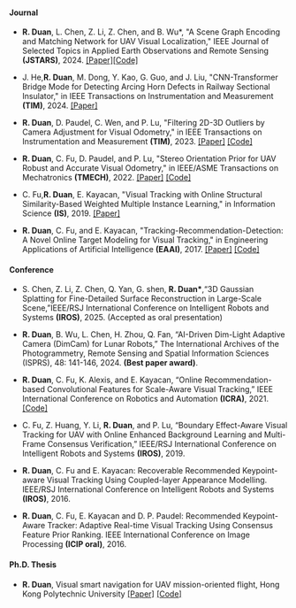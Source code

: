 #### Journal
- <strong>R. Duan</strong>, L. Chen, Z. Li, Z. Chen, and B. Wu*, "A Scene Graph Encoding and Matching Network for UAV Visual Localization," IEEE Journal of Selected Topics in Applied Earth Observations and Remote Sensing <strong>(JSTARS)</strong>, 2024. [[Paper]](https://doi.org/10.1109/JSTARS.2024.3396168)[[Code]](https://github.com/rduan036/scene-graph-matching-demo.git)

- J. He,<strong>R. Duan</strong>, M. Dong, Y. Kao, G. Guo, and J. Liu, "CNN-Transformer Bridge Mode for Detecting Arcing Horn Defects in Railway Sectional Insulator," in IEEE Transactions on Instrumentation and Measurement <strong>(TIM)</strong>, 2024. [[Paper]](https://doi.org/10.1109/TIM.2024.3373084)

- <strong>R. Duan</strong>, D. Paudel, C. Wen, and P. Lu, "Filtering 2D-3D Outliers by Camera Adjustment for Visual Odometry," in IEEE Transactions on Instrumentation and Measurement <strong>(TIM)</strong>, 2023. [[Paper]](https://doi.org/10.1109/TIM.2023.3280507) [[Code]](https://github.com/rduan036/CamAdj)

- <strong>R. Duan</strong>, C. Fu, D. Paudel, and P. Lu, "Stereo Orientation Prior for UAV Robust and Accurate Visual Odometry," in IEEE/ASME Transactions on Mechatronics <strong>(TMECH)</strong>, 2022. [[Paper]](http://dx.doi.org/10.1109/TMECH.2022.3140923) [[Code]](https://github.com/arclab-hku/SOPVO)

- C. Fu,<strong>R. Duan</strong>, E. Kayacan, "Visual Tracking with Online Structural Similarity-Based Weighted Multiple Instance Learning," in Information Science <strong>(IS)</strong>, 2019. [[Paper]](https://doi.org/10.1109/TIM.2024.3373084)

- <strong>R. Duan</strong>, C. Fu, and E. Kayacan, "Tracking-Recommendation-Detection: A Novel Online Target Modeling for Visual Tracking," in Engineering Applications of Artificial Intelligence <strong>(EAAI)</strong>, 2017. [[Paper]](https://doi.org/10.1016/j.engappai.2017.05.012) [[Code]](https://github.com/rduan036/TRD_demo)

#### Conference
- S. Chen, Z. Li, Z. Chen, Q. Yan, G. shen, <strong>R. Duan*</strong>,“3D Gaussian Splatting for Fine-Detailed Surface Reconstruction in Large-Scale Scene,”IEEE/RSJ International Conference on Intelligent Robots and Systems <strong>(IROS)</strong>, 2025. (Accepted as oral presentation)

- <strong>R. Duan</strong>, B. Wu, L. Chen, H. Zhou, Q. Fan, “AI-Driven Dim-Light Adaptive Camera (DimCam) for Lunar Robots,” The International Archives of the Photogrammetry, Remote Sensing and Spatial Information Sciences (ISPRS), 48: 141-146, 2024. <strong>(Best paper award)</strong>.

- <strong>R. Duan</strong>, C. Fu, K. Alexis, and E. Kayacan, “Online Recommendation-based Convolutional Features for Scale-Aware Visual Tracking,” IEEE International Conference on Robotics and Automation <strong>(ICRA)</strong>, 2021. [[Code]](https://github.com/arclab-hku/ICRA2021tracking)

- C. Fu, Z. Huang, Y. Li, <strong>R. Duan</strong>, and P. Lu, “Boundary Effect-Aware Visual Tracking for UAV with Online Enhanced Background Learning and Multi-Frame Consensus Verification,” IEEE/RSJ International Conference on Intelligent Robots and Systems <strong>(IROS)</strong>, 2019. 

- <strong>R. Duan</strong>, C. Fu and E. Kayacan: Recoverable Recommended Keypoint-aware Visual Tracking Using Coupled-layer Appearance Modelling. IEEE/RSJ International Conference on Intelligent Robots and Systems <strong>(IROS)</strong>, 2016. 

- <strong>R. Duan</strong>, C. Fu, E. Kayacan and D. P. Paudel: Recommended Keypoint-Aware Tracker: Adaptive Real-time Visual Tracking Using Consensus Feature Prior Ranking. IEEE International Conference on Image Processing <strong>(ICIP oral)</strong>, 2016.

#### Ph.D. Thesis
 - <strong>R. Duan</strong>, Visual smart navigation for UAV mission-oriented flight, Hong Kong Polytechnic University [[Paper]](https://doi.org/10.1016/j.engappai.2017.05.012) [[Code]](https://github.com/rduan036/E2ES-extended)
